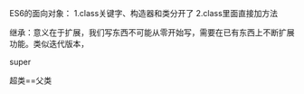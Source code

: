 ES6的面向对象：
1.class关键字、构造器和类分开了
2.class里面直接加方法

继承：意义在于扩展，我们写东西不可能从零开始写，需要在已有东西上不断扩展功能。类似迭代版本，

super

超类==父类
